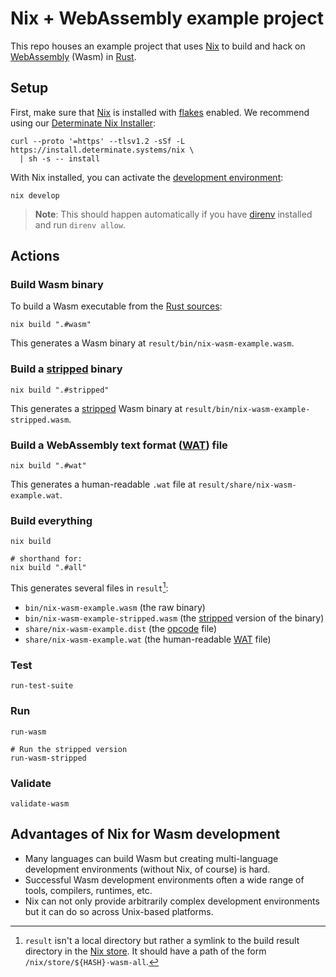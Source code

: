 # Nix + WebAssembly example project

This repo houses an example project that uses [Nix] to build and hack on [WebAssembly][wasm] (Wasm) in [Rust].

## Setup

First, make sure that [Nix] is installed with [flakes] enabled. We recommend using our [Determinate Nix Installer][dni]:

```shell
curl --proto '=https' --tlsv1.2 -sSf -L https://install.determinate.systems/nix \
  | sh -s -- install
```

With Nix installed, you can activate the [development environment][dev]:

```shell
nix develop
```

> **Note**: This should happen automatically if you have [direnv] installed and run `direnv allow`.

## Actions

### Build Wasm binary

To build a Wasm executable from the [Rust sources](./src/main.rs):

```shell
nix build ".#wasm"
```

This generates a Wasm binary at `result/bin/nix-wasm-example.wasm`.

### Build a [stripped] binary

```shell
nix build ".#stripped"
```

This generates a [stripped] Wasm binary at `result/bin/nix-wasm-example-stripped.wasm`.


### Build a WebAssembly text format ([WAT]) file

```shell
nix build ".#wat"
```

This generates a human-readable `.wat` file at `result/share/nix-wasm-example.wat`.

### Build everything

```shell
nix build

# shorthand for:
nix build ".#all"
```

This generates several files in `result`[^1]:

* `bin/nix-wasm-example.wasm` (the raw binary)
* `bin/nix-wasm-example-stripped.wasm` (the [stripped] version of the binary)
* `share/nix-wasm-example.dist` (the [opcode] file)
* `share/nix-wasm-example.wat` (the human-readable [WAT] file)

### Test

```shell
run-test-suite
```

### Run

```shell
run-wasm

# Run the stripped version
run-wasm-stripped
```

### Validate

```shell
validate-wasm
```

## Advantages of Nix for Wasm development

* Many languages can build Wasm but creating multi-language development environments (without Nix, of course) is hard.
* Successful Wasm development environments often a wide range of tools, compilers, runtimes, etc.
* Nix can not only provide arbitrarily complex development environments but it can do so across Unix-based platforms.

[dev]: https://zero-to-nix.com/concepts/dev-env
[direnv]: https://direnv.net
[dni]: https://github.com/DeterminateSystems/nix-installer
[flakes]: https://zero-to-nix.com/concepts/flakes
[nix]: https://zero-to-nix.com
[opcode]: https://pengowray.github.io/wasm-ops
[rust]: https://rust-lang.org
[store]: https://zero-to-nix.com/concepts/nix-store
[stripped]: https://webassembly.github.io/wabt/doc/wasm-strip.1.html
[wasm]: https://webassembly.org
[wat]: https://developer.mozilla.org/docs/WebAssembly/Understanding_the_text_format

[^1]: `result` isn't a local directory but rather a symlink to the build result directory in the
  [Nix store][store]. It should have a path of the form `/nix/store/${HASH}-wasm-all`.
